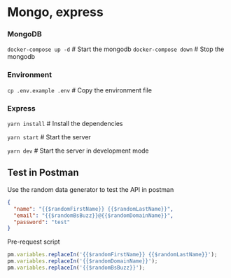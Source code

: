 # Mongo, express

### MongoDB
`docker-compose up -d` # Start the mongodb
`docker-compose down` # Stop the mongodb

### Environment
`cp .env.example .env` # Copy the environment file

### Express
`yarn install` # Install the dependencies

`yarn start` # Start the server

`yarn dev` # Start the server in development mode

## Test in Postman
Use the random data generator to test the API in postman
```json
{
  "name": "{{$randomFirstName}} {{$randomLastName}}",
  "email": "{{$randomBsBuzz}}@{{$randomDomainName}}",
  "password": "test"
}
```
Pre-request script
```javascript
pm.variables.replaceIn('{{$randomFirstName}} {{$randomLastName}}');
pm.variables.replaceIn('{{$randomDomainName}}');
pm.variables.replaceIn('{{$randomBsBuzz}}');
```
